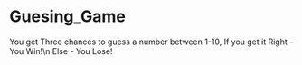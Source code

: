 # Guesing_Game
You get Three chances to guess a number between 1-10, If you get it Right - You Win!\n
Else - You Lose!
